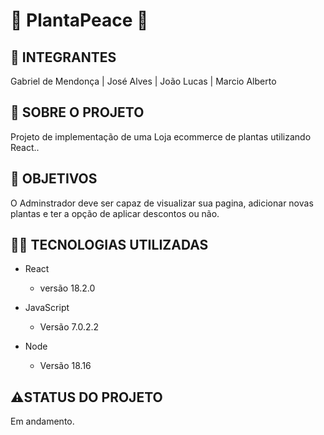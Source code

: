 # 🌱 PlantaPeace 🌱


## 🤵 INTEGRANTES

Gabriel de Mendonça |  José Alves |  João Lucas |  Marcio Alberto

## 📕 SOBRE O PROJETO

Projeto de implementação de uma Loja ecommerce de plantas utilizando React..

## 📌 OBJETIVOS

O Adminstrador deve ser capaz de visualizar sua pagina, adicionar novas plantas e ter a opção de aplicar descontos ou não. 

## 👩‍💻 TECNOLOGIAS UTILIZADAS

- React
  - versão 18.2.0

- JavaScript
  - Versão 7.0.2.2

- Node
  - Versão 18.16

## ⚠️STATUS DO PROJETO

Em andamento.
